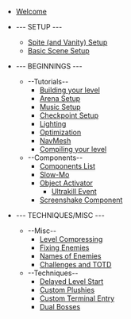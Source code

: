 * [Welcome](README)

* --- SETUP ---

	* [Spite (and Vanity) Setup](setup-editor)
	* [Basic Scene Setup](new-scene)

* --- BEGINNINGS ---
	*  --Tutorials--
		* [Building your level](probuilder-tut)
		* [Arena Setup](arena)
		* [Music Setup](music-manager)
		* [Checkpoint Setup](checkpoints)
		* [Lighting](light)
		* [Optimization](optimization)
		* [NavMesh](navmesh)
		* [Compiling your level](compiling)
	* --Components--
		* [Components List](Components_List)
		* [Slow-Mo](slowmo)
		* [Object Activator](object-activator)
			* [Ultrakill Event](ULTRAKILL-Event)
		* [Screenshake Component](screenshake)

* --- TECHNIQUES/MISC ---
 	* --Misc--
		* [Level Compressing](compress)
		* [Fixing Enemies](enemy-fix)
		* [Names of Enemies](names)
		* [Challenges and TOTD](1.6.0)
	* --Techniques--
   		* [Delayed Level Start](DLS)
		* [Custom Plushies](plushy)
		* [Custom Terminal Entry](Custom-Terminal-Entry)
		* [Dual Bosses](Symbiote)
